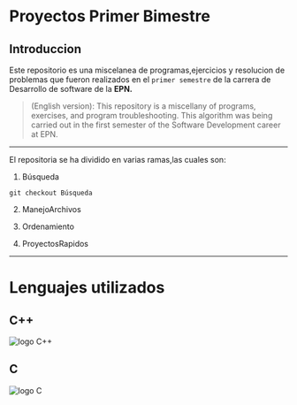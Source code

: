 <!-- English -->
# Proyectos Primer Bimestre
 
## Introduccion 

 Este repositorio  es una miscelanea de programas,ejercicios y resolucion de problemas que fueron realizados en el  ` primer semestre ` de la carrera de Desarrollo de software de la **EPN.**

> (English version): This repository is a miscellany of programs, exercises, and program troubleshooting. This algorithm was being carried out in the first semester of the Software Development career at EPN.

---

El repositoria se ha dividido en varias ramas,las cuales son:
1. Búsqueda
```
git checkout Búsqueda
```

2. ManejoArchivos

3. Ordenamiento

4. ProyectosRapidos



------------------------------------------------------
# Lenguajes utilizados
<!--  png, jpg, gif -->
## C++
![logo C++](https://upload.wikimedia.org/wikipedia/commons/thumb/1/18/ISO_C%2B%2B_Logo.svg/911px-ISO_C%2B%2B_Logo.svg.png)

## C
![logo C](https://upload.wikimedia.org/wikipedia/commons/1/19/C_Logo.png)
